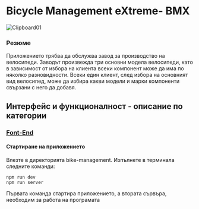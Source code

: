 # <b>Bicycle Management eXtreme- BMX</b>

![Clipboard01](https://github.com/yuchormanski/React-BMX-Project/assets/693307/1ec2b1ac-da72-46bb-92df-8ed871bb035c)


### Резюме

Приложението трябва да обслужва завод за производство на велосипеди. Заводът произвежда три основни модела велосипеди, като в зависимост от избора на клиента всеки компонент може да има по няколко разновидности. Всеки един клиент, след избора на основният вид велосипед, може да избира какви модели и марки компоненти свързани с него да добавя.

## Интерфейс и функционалност - описание по категории

### [Font-End](/FrontEndReadMeFiles/README.md)

#### Стартиране на приложението

Влезте в директорията bike-management.
Изпълнете в терминала следните команди:

```
npm run dev
npm run server
```

Първата команда стартира приложението, а втората сървъра, необходим за работа на програмата

